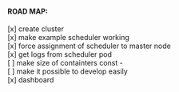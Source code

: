 #### ROAD MAP:
[x] create cluster								<br>
[x] make example scheduler working 				 <br>
[x] force assignment of scheduler to master node 		<br>
[x] get logs from scheduler pod					<br>
[ ] make size of containters const				-<br>
[ ] make it possible to develop easily				<br>
[x] dashboard							<br>
